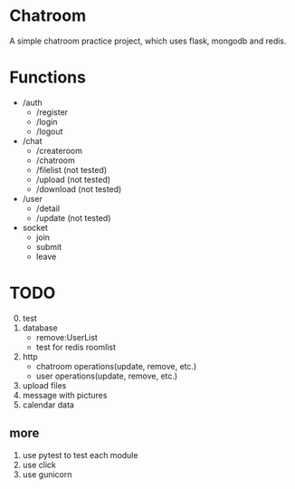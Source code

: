 # Chatroom
A simple chatroom practice project, which uses flask, mongodb and redis.

# Functions
- /auth
    - /register
    - /login
    - /logout
- /chat
    - /createroom
    - /chatroom
    - /filelist     (not tested)
    - /upload       (not tested)
    - /download     (not tested)
- /user
    - /detail
    - /update       (not tested)
- socket
    - join
    - submit
    - leave

# TODO
0. test
1. database
    - remove:UserList
    - test for redis roomlist
2. http
    - chatroom operations(update, remove, etc.)
    - user operations(update, remove, etc.)
3. upload files
4. message with pictures
5. calendar data

## more
1. use pytest to test each module
2. use click
3. use gunicorn

